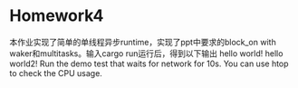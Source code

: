 # Homework4
本作业实现了简单的单线程异步runtime，实现了ppt中要求的block_on with waker和multitasks。输入cargo run运行后，得到以下输出
hello world!
hello world2!
Run the demo test that waits for network for 10s. You can use htop to check the CPU usage.

